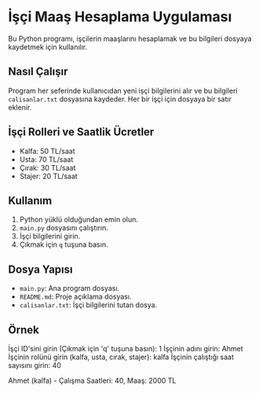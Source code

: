 # İşçi Maaş Hesaplama Uygulaması

Bu Python programı, işçilerin maaşlarını hesaplamak ve bu bilgileri dosyaya kaydetmek için kullanılır.

## Nasıl Çalışır

Program her seferinde kullanıcıdan yeni işçi bilgilerini alır ve bu bilgileri `calisanlar.txt` dosyasına kaydeder. Her bir işçi için dosyaya bir satır eklenir.

## İşçi Rolleri ve Saatlik Ücretler

- Kalfa: 50 TL/saat
- Usta: 70 TL/saat
- Çırak: 30 TL/saat
- Stajer: 20 TL/saat

## Kullanım

1. Python yüklü olduğundan emin olun.
2. `main.py` dosyasını çalıştırın.
3. İşçi bilgilerini girin.
4. Çıkmak için `q` tuşuna basın.

## Dosya Yapısı

- `main.py`: Ana program dosyası.
- `README.md`: Proje açıklama dosyası.
- `calisanlar.txt`: İşçi bilgilerini tutan dosya.

## Örnek

İşçi ID'sini girin (Çıkmak için 'q' tuşuna basın): 1
İşçinin adını girin: Ahmet
İşçinin rolünü girin (kalfa, usta, cırak, stajer): kalfa
İşçinin çalıştığı saat sayısını girin: 40

Ahmet (kalfa) - Çalışma Saatleri: 40, Maaş: 2000 TL
